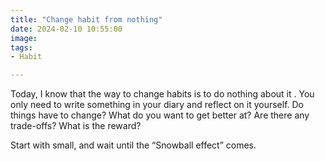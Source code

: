 ```yaml
---
title: "Change habit from nothing"
date: 2024-02-10 10:55:00
image: 
tags:
- Habit

---
```


Today, I know that the way to change habits is to do nothing about it . 
You only need to write something in your diary and reflect on it yourself. Do things have to change? What do you want to get better at? Are there any trade-offs? What is the reward?

Start with small, and wait until the “Snowball effect” comes.